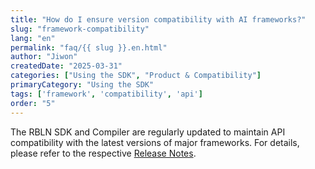 ```yaml
---
title: "How do I ensure version compatibility with AI frameworks?"
slug: "framework-compatibility"
lang: "en"
permalink: "faq/{{ slug }}.en.html"
author: "Jiwon"
createdDate: "2025-03-31"
categories: ["Using the SDK", "Product & Compatibility"]
primaryCategory: "Using the SDK" 
tags: ['framework', 'compatibility', 'api']
order: "5"
---
```

The RBLN SDK and Compiler are regularly updated to maintain API compatibility with the latest versions of major frameworks.
For details, please refer to the respective <a href="https://docs.rbln.ai/supports/release_note.html" class="underline" target="_blank">Release Notes</a>.
